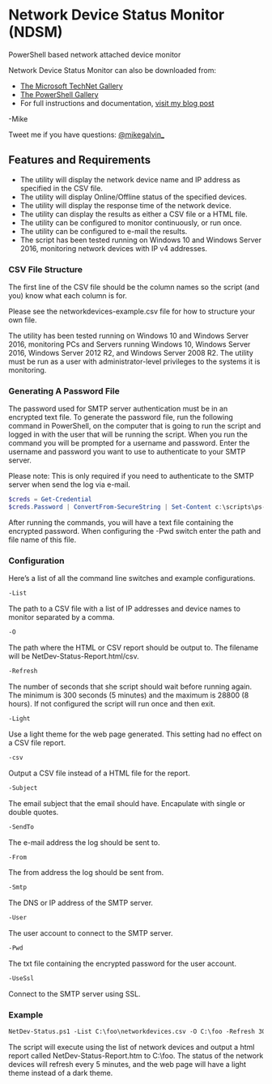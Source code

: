 # Network Device Status Monitor (NDSM)

PowerShell based network attached device monitor

Network Device Status Monitor can also be downloaded from:

* [The Microsoft TechNet Gallery](https://gallery.technet.microsoft.com/Network-Device-Status-088f7b00?redir=0)
* [The PowerShell Gallery](https://www.powershellgallery.com/packages/NetDev-Status)
* For full instructions and documentation, [visit my blog post](https://gal.vin/2018/06/14/network-device-status)

-Mike

Tweet me if you have questions: [@mikegalvin_](https://twitter.com/mikegalvin_)

## Features and Requirements

* The utility will display the network device name and IP address as specified in the CSV file.
* The utility will display Online/Offline status of the specified devices.
* The utility will display the response time of the network device.
* The utility can display the results as either a CSV file or a HTML file.
* The utility can be configured to monitor continuously, or run once.
* The utility can be configured to e-mail the results.
* The script has been tested running on Windows 10 and Windows Server 2016, monitoring network devices with IP v4 addresses.

### CSV File Structure

The first line of the CSV file should be the column names so the script (and you) know what each column is for.

Please see the networkdevices-example.csv file for how to structure your own file.

The utility has been tested running on Windows 10 and Windows Server 2016, monitoring PCs and Servers running Windows 10, Windows Server 2016, Windows Server 2012 R2, and Windows Server 2008 R2. The utility must be run as a user with administrator-level privileges to the systems it is monitoring.

### Generating A Password File

The password used for SMTP server authentication must be in an encrypted text file. To generate the password file, run the following command in PowerShell, on the computer that is going to run the script and logged in with the user that will be running the script. When you run the command you will be prompted for a username and password. Enter the username and password you want to use to authenticate to your SMTP server.

Please note: This is only required if you need to authenticate to the SMTP server when send the log via e-mail.

``` powershell
$creds = Get-Credential
$creds.Password | ConvertFrom-SecureString | Set-Content c:\scripts\ps-script-pwd.txt
```

After running the commands, you will have a text file containing the encrypted password. When configuring the -Pwd switch enter the path and file name of this file.

### Configuration

Here’s a list of all the command line switches and example configurations.

``` txt
-List
```

The path to a CSV file with a list of IP addresses and device names to monitor separated by a comma.

``` txt
-O
```

The path where the HTML or CSV report should be output to. The filename will be NetDev-Status-Report.html/csv.

``` txt
-Refresh
```

The number of seconds that she script should wait before running again. The minimum is 300 seconds (5 minutes)
and the maximum is 28800 (8 hours). If not configured the script will run once and then exit.

``` txt
-Light
```

Use a light theme for the web page generated. This setting had no effect on a CSV file report.

``` txt
-csv
```

Output a CSV file instead of a HTML file for the report.

``` txt
-Subject
```

The email subject that the email should have. Encapulate with single or double quotes.

``` txt
-SendTo
```

The e-mail address the log should be sent to.

``` txt
-From
```

The from address the log should be sent from.

``` txt
-Smtp
```

The DNS or IP address of the SMTP server.

``` txt
-User
```

The user account to connect to the SMTP server.

``` txt
-Pwd
```

The txt file containing the encrypted password for the user account.

``` txt
-UseSsl
```

Connect to the SMTP server using SSL.

### Example

``` txt
NetDev-Status.ps1 -List C:\foo\networkdevices.csv -O C:\foo -Refresh 300 -Light
```

The script will execute using the list of network devices and output a html report called NetDev-Status-Report.htm to C:\foo. The status of the network devices will refresh every 5 minutes, and the web page will have a light theme instead of a dark theme.
